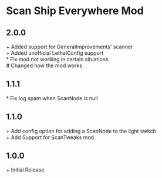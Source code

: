 # Scan Ship Everywhere Mod

## 2.0.0<br>

\+ Added support for GeneralImprovements' scanner<br>
\+ Added unofficial LethalConfig support<br>
\* Fix mod not working in certain situations<br>
\# Changed how the mod works<br>

## 1.1.1<br>

\* Fix log spam when ScanNode is null<br>

## 1.1.0<br>

\+ Add config option for adding a ScanNode to the light switch<br>
\+ Add Support for ScanTweaks mod<br>

## 1.0.0<br>

\+ Initial Release<br>
